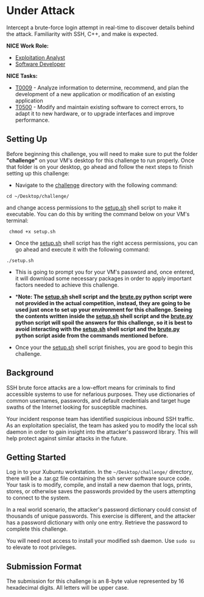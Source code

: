 # Under Attack

Intercept a brute-force login attempt in real-time to discover details behind the attack. Familiarity with SSH, C++, and make is expected.

**NICE Work Role:**

- [Exploitation Analyst](https://niccs.cisa.gov/workforce-development/nice-framework)
- [Software Developer](hhttps://niccs.cisa.gov/workforce-development/nice-framework/workroles?name=Software%20Developer)

**NICE Tasks:**  
- [T0009](https://niccs.cisa.gov/workforce-development/nice-framework)  - Analyze information to determine, recommend, and plan the development of a new application or modification of an existing application
- [T0500](https://niccs.cisa.gov/workforce-development/nice-framework) - Modify and maintain existing software to correct errors, to adapt it to new hardware, or to upgrade interfaces and improve performance.


## Setting Up
   
  
  Before beginning this challenge, you will need to make sure to put the folder **"challenge"** on your VM's desktop for this challenge to run properly. Once that folder is on your desktop, go ahead and follow the next steps to finish setting up this challenge: 
  
  - Navigate to the [challenge](challenge/) directory with the following command: 
  ```
  cd ~/Desktop/challenge/
  ```
  and change access permissions to the [setup.sh](challenge/setup.sh) shell script to make it executable. You can do this by writing the command below on your VM's terminal: 
  ```
   chmod +x setup.sh
   ```

   - Once the [setup.sh](challenge/setup.sh) shell script has the right access permissions, you can go ahead and execute it with the following command:
  
   ```
   ./setup.sh
   ```
   - This is going to prompt you for your VM's password and, once entered, it will download some necessary packages in order to apply important factors needed to achieve this challenge. 
   
   - ***Note: The [setup.sh](challenge/setup.sh) shell script and the [brute.py](challenge/brute.py) python script were not provided in the actual competition, instead, they are going to be used just once to set up your environment for this challenge. Seeing the contents written inside the [setup.sh](challenge/setup.sh) shell script and the [brute.py](challenge/brute.py) python script will spoil the answers for this challenge, so it is best to avoid interacting with the [setup.sh](challenge/setup.sh) shell script and the [brute.py](challenge/brute.py) python script aside from the commands mentioned before.** 

   - Once your the [setup.sh](challenge/setup.sh) shell script finishes, you are good to begin this challenge.

## Background

SSH brute force attacks are a low-effort means for criminals to find accessible systems to use for nefarious purposes. They use dictionaries of common usernames, passwords, and default credentials
and target huge swaths of the Internet looking for susceptible machines.

Your incident response team has identified suspicious inbound SSH traffic. As an exploitation specialist, the team has asked you to modify the local ssh daemon in order to gain insight into the attacker's password library. This will help protect against similar attacks in the future.

## Getting Started

Log in to your Xubuntu workstation. In the `~/Desktop/challenge/` directory, there will be a .tar.gz file containing the ssh server software source code. Your task is to modify, compile, and install a new daemon that logs, prints, stores, or otherwise saves the passwords provided by the users attempting to connect to the system.

In a real world scenario, the attacker's password dictionary could consist of thousands of unique passwords. This exercise is different, and the attacker has a password dictionary with only one entry. Retrieve the password to complete this challenge.

You will need root access to install your modified ssh daemon. Use `sudo su` to elevate to root privileges.

## Submission Format

The submission for this challenge is an 8-byte value represented by 16 hexadecimal digits. All letters will be upper case.

